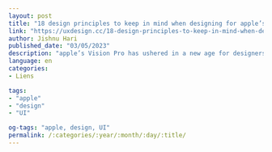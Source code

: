 ```yaml
---
layout: post
title: "18 design principles to keep in mind when designing for apple’s vision pro"
link: "https://uxdesign.cc/18-design-principles-to-keep-in-mind-when-designing-for-apples-vision-pro-503d0c6e0bfb"
author: Jishnu Hari
published_date: "03/05/2023"
description: "apple’s Vision Pro has ushered in a new age for designers, and it’s exciting. New set of principles to learn for colours, typography, sizes, accessibility, and so on. Let’s check out some of those guiding principles."
language: en
categories:
- Liens

tags:
- "apple"
- "design"
- "UI"

og-tags: "apple, design, UI"
permalink: /:categories/:year/:month/:day/:title/
---
```

